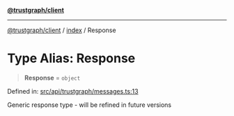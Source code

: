 [**@trustgraph/client**](../../README.md)

***

[@trustgraph/client](../../README.md) / [index](../README.md) / Response

# Type Alias: Response

> **Response** = `object`

Defined in: [src/api/trustgraph/messages.ts:13](https://github.com/trustgraph-ai/trustgraph-ts-client/blob/9a2bad46722f27bb783391eed1d9289614cc905a/src/api/trustgraph/messages.ts#L13)

Generic response type - will be refined in future versions
